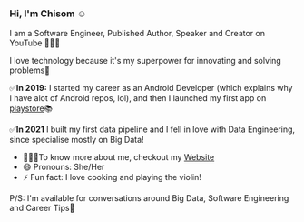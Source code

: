### Hi, I'm Chisom :relaxed:

I am a Software Engineer, Published Author, Speaker and Creator on YouTube 👩🏽‍💻

I love technology because it's my superpower for innovating and solving problems🚀

✅**In 2019:**
I started my career as an Android Developer (which explains why I have alot of Android repos, lol), and then I launched my first app on [playstore](https://play.google.com/store/apps/details?id=com.chisom.igboamaka)📚

✅**In 2021**
I built my first data pipeline and I fell in love with Data Engineering, since specialise mostly on Big Data!

- 👩🏽‍💻To know more about me, checkout my [Website](https://www.chisomnwokwu.com/)
- 😄 Pronouns: She/Her
- ⚡ Fun fact: I love cooking and playing the violin!

P/S: I'm available for conversations around Big Data, Software Engineering and Career Tips🎤


